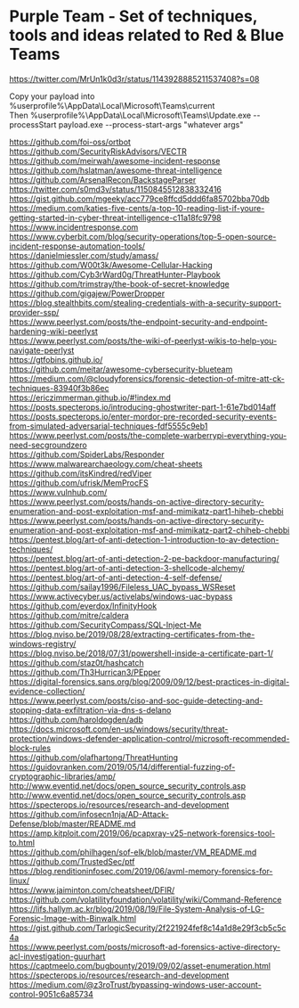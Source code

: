 # Purple Team - Set of techniques, tools and ideas related to Red & Blue Teams
https://twitter.com/MrUn1k0d3r/status/1143928885211537408?s=08

Copy your payload into %userprofile%\AppData\Local\Microsoft\Teams\current\
    Then
  %userprofile%\AppData\Local\Microsoft\Teams\Update.exe --processStart payload.exe --process-start-args "whatever args"

https://github.com/foi-oss/ortbot  
https://github.com/SecurityRiskAdvisors/VECTR  
https://github.com/meirwah/awesome-incident-response  
https://github.com/hslatman/awesome-threat-intelligence  
https://github.com/ArsenalRecon/BackstageParser  
https://twitter.com/s0md3v/status/1150845512838332416  
https://gist.github.com/mgeeky/acc779ce8ffcd5ddd6fa85702bba70db
https://medium.com/katies-five-cents/a-top-10-reading-list-if-youre-getting-started-in-cyber-threat-intelligence-c11a18fc9798  
https://www.incidentresponse.com<br />
https://www.cyberbit.com/blog/security-operations/top-5-open-source-incident-response-automation-tools/<br />
https://danielmiessler.com/study/amass/<br />
https://github.com/W00t3k/Awesome-Cellular-Hacking<br />
https://github.com/Cyb3rWard0g/ThreatHunter-Playbook<br />
https://github.com/trimstray/the-book-of-secret-knowledge<br />
https://github.com/gigajew/PowerDropper<br />
https://blog.stealthbits.com/stealing-credentials-with-a-security-support-provider-ssp/<br />
https://www.peerlyst.com/posts/the-endpoint-security-and-endpoint-hardening-wiki-peerlyst<br />
https://www.peerlyst.com/posts/the-wiki-of-peerlyst-wikis-to-help-you-navigate-peerlyst<br />
https://gtfobins.github.io/<br />
https://github.com/meitar/awesome-cybersecurity-blueteam<br />
https://medium.com/@cloudyforensics/forensic-detection-of-mitre-att-ck-techniques-83940f3b86ec<br />
https://ericzimmerman.github.io/#!index.md<br />
https://posts.specterops.io/introducing-ghostwriter-part-1-61e7bd014aff<br />
https://posts.specterops.io/enter-mordor-pre-recorded-security-events-from-simulated-adversarial-techniques-fdf5555c9eb1<br />
https://www.peerlyst.com/posts/the-complete-warberrypi-everything-you-need-secgroundzero<br />
https://github.com/SpiderLabs/Responder<br />
https://www.malwarearchaeology.com/cheat-sheets<br />
https://github.com/itsKindred/redViper<br />
https://github.com/ufrisk/MemProcFS<br />
https://www.vulnhub.com/<br />
https://www.peerlyst.com/posts/hands-on-active-directory-security-enumeration-and-post-exploitation-msf-and-mimikatz-part1-hiheb-chebbi<br />
https://www.peerlyst.com/posts/hands-on-active-directory-security-enumeration-and-post-exploitation-msf-and-mimikatz-part2-chiheb-chebbi<br />
https://pentest.blog/art-of-anti-detection-1-introduction-to-av-detection-techniques/<br />
https://pentest.blog/art-of-anti-detection-2-pe-backdoor-manufacturing/<br />
https://pentest.blog/art-of-anti-detection-3-shellcode-alchemy/<br />
https://pentest.blog/art-of-anti-detection-4-self-defense/<br />
https://github.com/sailay1996/Fileless_UAC_bypass_WSReset<br />
https://www.activecyber.us/activelabs/windows-uac-bypass<br />
https://github.com/everdox/InfinityHook<br />
https://github.com/mitre/caldera<br />
https://github.com/SecurityCompass/SQL-Inject-Me<br />
https://blog.nviso.be/2019/08/28/extracting-certificates-from-the-windows-registry/<br />
https://blog.nviso.be/2018/07/31/powershell-inside-a-certificate-part-1/<br />
https://github.com/staz0t/hashcatch<br />
https://github.com/Th3Hurrican3/PEpper<br />
https://digital-forensics.sans.org/blog/2009/09/12/best-practices-in-digital-evidence-collection/<br />
https://www.peerlyst.com/posts/ciso-and-soc-guide-detecting-and-stopping-data-exfiltration-via-dns-s-delano<br />
https://github.com/haroldogden/adb<br />
https://docs.microsoft.com/en-us/windows/security/threat-protection/windows-defender-application-control/microsoft-recommended-block-rules<br />
https://github.com/olafhartong/ThreatHunting<br />
https://guidovranken.com/2019/05/14/differential-fuzzing-of-cryptographic-libraries/amp/<br />
http://www.eventid.net/docs/open_source_security_controls.asp<br />
http://www.eventid.net/docs/open_source_security_controls.asp<br />
https://specterops.io/resources/research-and-development<br />
https://github.com/infosecn1nja/AD-Attack-Defense/blob/master/README.md<br />
https://amp.kitploit.com/2019/06/pcapxray-v25-network-forensics-tool-to.html<br />
https://github.com/philhagen/sof-elk/blob/master/VM_README.md<br />
https://github.com/TrustedSec/ptf<br />
https://blog.renditioninfosec.com/2019/06/avml-memory-forensics-for-linux/<br />
https://www.jaiminton.com/cheatsheet/DFIR/<br />
https://github.com/volatilityfoundation/volatility/wiki/Command-Reference<br />
https://lifs.hallym.ac.kr/blog/2019/08/19/File-System-Analysis-of-LG-Forensic-Image-with-Binwalk.html<br />
https://gist.github.com/TarlogicSecurity/2f221924fef8c14a1d8e29f3cb5c5c4a<br />
https://www.peerlyst.com/posts/microsoft-ad-forensics-active-directory-acl-investigation-guurhart<br />
https://captmeelo.com/bugbounty/2019/09/02/asset-enumeration.html<br />
https://specterops.io/resources/research-and-development<br />
https://medium.com/@z3roTrust/bypassing-windows-user-account-control-9051c6a85734<br />
